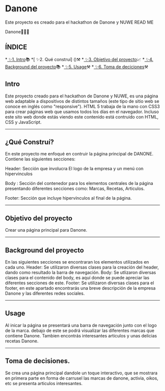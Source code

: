 # Danone
Este proyecto es creado para el hackathon de Danone y NUWE
READ ME

Danone👩‍💻🔥

## ÍNDICE
*[ ✨1. Intro](https://github.com/MercedesMV/Danone/blob/main/README.md#intro)📚
*[ ✨2. Qué construí] ()⚒
*[ ✨3. Objetivo del proyecto]()📈
*[ ✨4. Background del proyecto]()📚
*[ ✨5. Usage]()⚒
*[ ✨6. Toma de deciciones]()⚒


## Intro

Este proyecto creado para el hackathon de Danone y NUWE, es una página web adaptable a dispositivos de distintos tamaños (este tipo de sitio web se conoce en inglés como "responsive").
HTML 5 trabaja de la mano con CSS3 para crear páginas web que usamos todos los días en el navegador. Incluso este sito web donde estás viendo este contenido está contruido con HTML, CSS y JavaScript.

****

## ¿Qué Construí?

En este proyecto me enfoqué en contruir la página principal de DANONE. Contiene las siguientes secciones:

Header: Sección que involucra El logo de la empresa y un menú con hipervinculos

Body : Sección del contenedor para los elementos centrales de la página presentando diferentes secciones como: Marcas, Recetas, Articulos.

Footer: Sección que incluye hipervínculos al final de la página.

****

## Objetivo del proyecto
Crear una página principal para Danone.

****

## Background del proyecto
En las siguientes secciones se encontraran los elementos utilizados en cada uno.
Header: Se utilizaron diversas clases para la creación del header, dando como resultado la barra de navegación.
Body: Se utlizaron diversas clases para el contenido del body, es aquí donde se puede apreciar las diferentes secciones de este.
Footer: Se utilizaron diversas clases para el footer, en este apartado encontrarás una breve descripción de la empresa Danone y las diferentes redes sociales.

****

## Usage
Al inicar la página se presentará una barra de navegación junto con el logo de la marca. debajo de este se podrá visualizar
las diferentes marcas que contiene Danone. Tambien encontrás interesantes articulos y unas delicias recetas Danone.

****

## Toma de decisiones. 
Se crea una página principal dandole un toque interactivo, que se mostrara en primera parte en forma de carrusel las marcas de danone, activia, oikos, etc
se presenta articulos interesantes.
